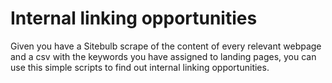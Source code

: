 <h1> Internal linking opportunities</h1>
<p> Given you have a Sitebulb scrape of the content of every relevant webpage and a csv with the keywords you have assigned to landing pages, you can use this simple scripts to find out internal linking opportunities.</p>
